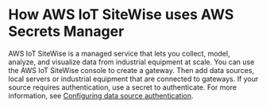 # How AWS IoT SiteWise uses AWS Secrets Manager<a name="integrating_how-services-use-secrets_iotsitewise"></a>

AWS IoT SiteWise is a managed service that lets you collect, model, analyze, and visualize data from industrial equipment at scale\. You can use the AWS IoT SiteWise console to create a gateway\. Then add data sources, local servers or industrial equipment that are connected to gateways\. If your source requires authentication, use a secret to authenticate\. For more information, see [Configuring data source authentication](https://docs.aws.amazon.com/iot-sitewise/latest/userguide/configure-source-authentication-ggv2.html)\.